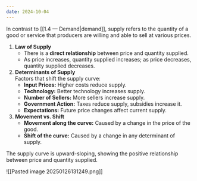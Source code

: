 ```yaml
---
date: 2024-10-04
---
```

In contrast to [[1.4 — Demand|demand]], supply refers to the quantity of a good or service that producers are willing and able to sell at various prices.

1. **Law of Supply**  
   - There is a **direct relationship** between price and quantity supplied.  
   - As price increases, quantity supplied increases; as price decreases, quantity supplied decreases.
2. **Determinants of Supply**  
   Factors that shift the supply curve:  
   - **Input Prices:** Higher costs reduce supply.  
   - **Technology:** Better technology increases supply.  
   - **Number of Sellers:** More sellers increase supply.  
   - **Government Action:** Taxes reduce supply, subsidies increase it.  
   - **Expectations:** Future price changes affect current supply.
3. **Movement vs. Shift**  
   - **Movement along the curve:** Caused by a change in the price of the good.  
   - **Shift of the curve:** Caused by a change in any determinant of supply.

The supply curve is upward-sloping, showing the positive relationship between price and quantity supplied.

![[Pasted image 20250126131249.png]]